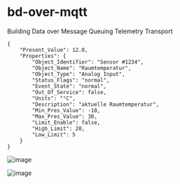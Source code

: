 # bd-over-mqtt
Building Data over Message Queuing Telemetry Transport


```
{
    "Present_Value": 12.8,
    "Properties": {
        "Object_Identifier": "Sensor #1234",
        "Object_Name": "Raumtemperatur",
        "Object_Type": "Analog Input",
        "Status_Flags": "normal",
        "Event_State": "normal",
        "Out_Of_Service": false,
        "Units": "°C",
        "Description": "aktuelle Raumtemperatur",
        "Min_Pres_Value": -10,
        "Max_Pres_Value": 30,
        "Limit_Enable": false,
        "High_Limit": 20,
        "Low_Limit": 5
    }
}
```

![image](https://user-images.githubusercontent.com/44277174/173437684-12059508-6cc5-414c-bfe4-228c999f0602.png)

![image](https://user-images.githubusercontent.com/44277174/173437789-f36a1ed8-946f-47d1-b4da-78b802d702b1.png)

